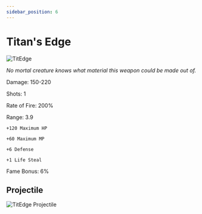 ```yaml
---
sidebar_position: 6
---
```


# Titan's Edge

![TitEdge](https://vwiki.valorserver.com/api/item/picture/titan's%20edge)

<i>No mortal creature knows what material this weapon could be made out of.</i>

Damage: 150-220

Shots: 1

Rate of Fire: 200% 

Range: 3.9

    +120 Maximum HP
    
    +60 Maximum MP
    
    +6 Defense
    
    +1 Life Steal

Fame Bonus: 6%

## Projectile

![TitEdge Projectile](https://cdn.discordapp.com/attachments/948363241631916122/950406036303519764/Titanedge.gif)


